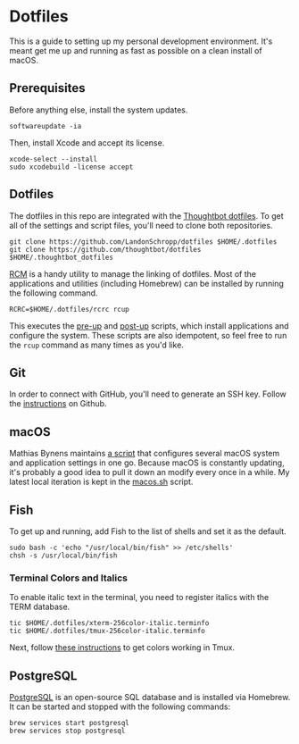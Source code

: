 # Dotfiles

This is a guide to setting up my personal development environment. It's meant get me up and running as fast as possible on a clean install of macOS.

## Prerequisites

Before anything else, install the system updates.

``` shell
softwareupdate -ia
```

Then, install Xcode and accept its license.

``` shell
xcode-select --install
sudo xcodebuild -license accept
```

## Dotfiles

The dotfiles in this repo are integrated with the [Thoughtbot dotfiles](https://github.com/thoughtbot/dotfiles). To get all of the settings and script files, you'll need to clone both repositories.

``` shell
git clone https://github.com/LandonSchropp/dotfiles $HOME/.dotfiles
git clone https://github.com/thoughtbot/dotfiles $HOME/.thoughtbot_dotfiles
```

[RCM](https://github.com/thoughtbot/rcm) is a handy utility to manage the linking of dotfiles. Most
of the applications and utilities (including Homebrew) can be installed by running the following
command.

``` shell
RCRC=$HOME/.dotfiles/rcrc rcup
```

This executes the [pre-up](hooks/pre-up-hooks) and [post-up](hooks/post-up-hooks) scripts, which
install applications and configure the system. These scripts are also idempotent, so feel free to
run the `rcup` command as many times as you'd like.

## Git

In order to connect with GitHub, you'll need to generate an SSH key. Follow the [instructions](https://help.github.com/articles/generating-an-ssh-key/) on Github.

## macOS

Mathias Bynens maintains [a script](https://mths.be/osx) that configures several macOS system and
application settings in one go. Because macOS is constantly updating, it's probably a good idea to
pull it down an modify every once in a while. My latest local iteration is kept in the
[macos.sh](macos.sh) script.

## Fish

To get up and running, add Fish to the list of shells and set it as the default.

``` shell
sudo bash -c 'echo "/usr/local/bin/fish" >> /etc/shells'
chsh -s /usr/local/bin/fish
```

### Terminal Colors and Italics

To enable italic text in the terminal, you need to register italics with the TERM database.

```
tic $HOME/.dotfiles/xterm-256color-italic.terminfo
tic $HOME/.dotfiles/tmux-256color-italic.terminfo
```

Next, follow [these instructions](https://sunaku.github.io/tmux-24bit-color.html#usage) to get colors working in Tmux.

## PostgreSQL

[PostgreSQL](http://www.postgresql.org/) is an open-source SQL database and is installed via Homebrew. It can be started and stopped with the following commands:

```
brew services start postgresql
brew services stop postgresql
```
